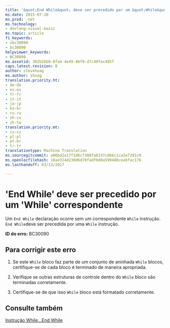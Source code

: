 ```yaml
---
title: '&quot;End While&quot; deve ser precedido por um &quot;While&quot; correspondente | Documentos do Microsoft'
ms.date: 2015-07-20
ms.prod: .net
ms.technology:
- devlang-visual-basic
ms.topic: article
f1_keywords:
- vbc30090
- bc30090
helpviewer_keywords:
- BC30090
ms.assetid: 302b26b8-8fa4-4e49-86f0-d7c49fec485f
caps.latest.revision: 8
author: stevehoag
ms.author: shoag
translation.priority.ht:
- de-de
- es-es
- fr-fr
- it-it
- ja-jp
- ko-kr
- ru-ru
- zh-cn
- zh-tw
translation.priority.mt:
- cs-cz
- pl-pl
- pt-br
- tr-tr
translationtype: Machine Translation
ms.sourcegitcommit: a06bd2a17f1d6c7308fa6337c866c1ca2e7281c0
ms.openlocfilehash: 18ae324d230d6d70fadf0d8a599488ceabfac176
ms.lasthandoff: 03/13/2017

---
```

# <a name="39end-while39-must-be-preceded-by-a-matching-39while39"></a>'End While' deve ser precedido por um 'While' correspondente
Um `End While` declaração ocorre sem um correspondente `While` instrução. `End While`deve ser precedida por uma `While` instrução.  
  
 **ID do erro:** BC30090  
  
## <a name="to-correct-this-error"></a>Para corrigir este erro  
  
1.  Se este `While` bloco faz parte de um conjunto de aninhada `While` blocos, certifique-se de cada bloco é terminado de maneira apropriada.  
  
2.  Verifique se outras estruturas de controle dentro do `While` bloco são terminadas corretamente.  
  
3.  Certifique-se de que isso `While` bloco está formatado corretamente.  
  
## <a name="see-also"></a>Consulte também  
 [Instrução While...End While](../../visual-basic/language-reference/statements/while-end-while-statement.md)
